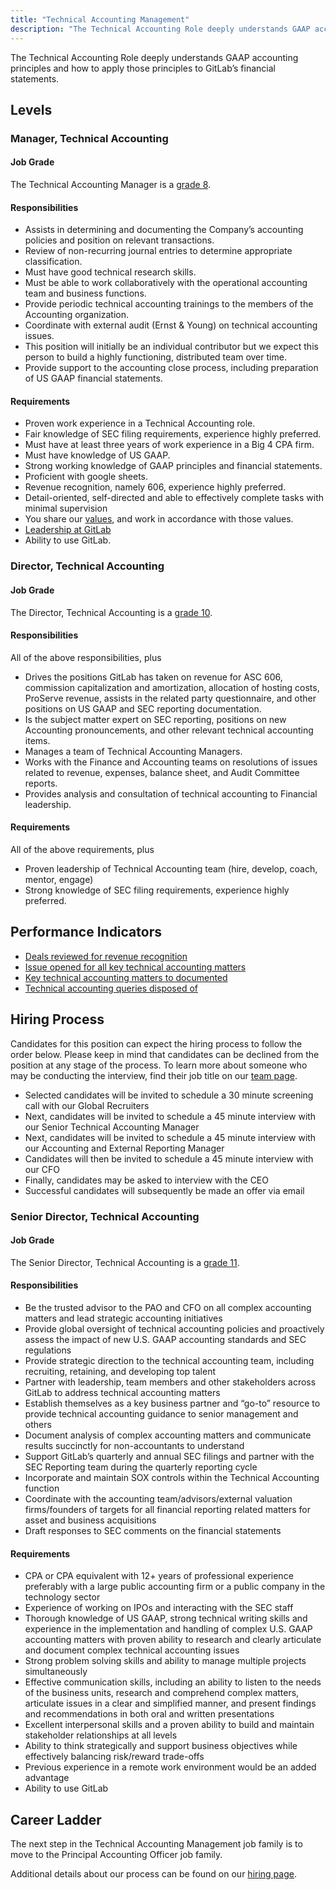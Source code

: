 ```yaml
---
title: "Technical Accounting Management"
description: "The Technical Accounting Role deeply understands GAAP accounting principles and how to apply those principles to GitLab’s financial statements."
---
```


The Technical Accounting Role deeply understands GAAP accounting principles and how to apply those principles to GitLab’s financial statements.

## Levels

### Manager, Technical Accounting

#### Job Grade

The Technical Accounting Manager is a [grade 8](https://about.gitlab.com/handbook/total-rewards/compensation/compensation-calculator/#gitlab-job-grades).

#### Responsibilities

- Assists in determining and documenting the Company’s accounting policies and position on relevant transactions.
- Review of non-recurring journal entries to determine appropriate classification.
- Must have good technical research skills.
- Must be able to work collaboratively with the operational accounting team and business functions.
- Provide periodic technical accounting trainings to the members of the Accounting organization.
- Coordinate with external audit (Ernst & Young) on technical accounting issues.
- This position will initially be an individual contributor but we expect this person to build a highly functioning, distributed team over time.
- Provide support to the accounting close process, including preparation of US GAAP financial statements.

#### Requirements

- Proven work experience in a Technical Accounting role.
- Fair knowledge of SEC filing requirements, experience highly preferred.
- Must have at least three years of work experience in a Big 4 CPA firm.
- Must have knowledge of US GAAP.
- Strong working knowledge of GAAP principles and financial statements.
- Proficient with google sheets.
- Revenue recognition, namely 606, experience highly preferred.
- Detail-oriented, self-directed and able to effectively complete tasks with minimal supervision
- You share our [values](/handbook/values/), and work in accordance with those values.
- [Leadership at GitLab](https://about.gitlab.com/company/team/structure/#management-group)
- Ability to use GitLab.

### Director, Technical Accounting

#### Job Grade

The Director, Technical Accounting is a [grade 10](https://about.gitlab.com/handbook/total-rewards/compensation/compensation-calculator/#gitlab-job-grades).

#### Responsibilities

All of the above responsibilities, plus

- Drives the positions GitLab has taken on revenue for ASC 606, commission capitalization and amortization, allocation of hosting costs, ProServe revenue, assists in the related party questionnaire, and other positions on US GAAP and SEC reporting documentation.
- Is the subject matter expert on SEC reporting, positions on new Accounting pronouncements, and other relevant technical accounting items.
- Manages a team of Technical Accounting Managers.
- Works with the Finance and Accounting teams on resolutions of issues related to revenue, expenses, balance sheet, and Audit Committee reports.
- Provides analysis and consultation of technical accounting to Financial leadership.

#### Requirements

All of the above requirements, plus

- Proven leadership of Technical Accounting team (hire, develop, coach, mentor, engage)
- Strong knowledge of SEC filing requirements, experience highly preferred.

## Performance Indicators

- [Deals reviewed for revenue recognition](https://about.gitlab.com/handbook/finance/accounting/#deals-reviewed-for-revenue-recognition--100)
- [Issue opened for all key technical accounting matters](https://about.gitlab.com/handbook/finance/accounting/#issue-opened-for-all-key-technical-accounting-matters--2-working-days)
- [Key technical accounting matters to documented](https://about.gitlab.com/handbook/finance/accounting/#key-technical-accounting-matters-to-documented--5-working-days)
- [Technical accounting queries disposed of](https://about.gitlab.com/handbook/finance/accounting/#technical-accounting-queries-disposed-of--2-working-days)

## Hiring Process

Candidates for this position can expect the hiring process to follow the order below. Please keep in mind that candidates can be declined from the position at any stage of the process. To learn more about someone who may be conducting the interview, find their job title on our [team page](https://about.gitlab.com/company/team/).

- Selected candidates will be invited to schedule a 30 minute screening call with our Global Recruiters
- Next, candidates will be invited to schedule a 45 minute interview with our Senior Technical Accounting Manager
- Next, candidates will be invited to schedule a 45 minute interview with our Accounting and External Reporting Manager
- Candidates will then be invited to schedule a 45 minute interview with our CFO
- Finally, candidates may be asked to interview with the CEO
- Successful candidates will subsequently be made an offer via email

### Senior Director, Technical Accounting

#### Job Grade

The Senior Director, Technical Accounting is a [grade 11](https://about.gitlab.com/handbook/total-rewards/compensation/compensation-calculator/#gitlab-job-grades).

#### Responsibilities

- Be the trusted advisor to the PAO and CFO on all complex accounting matters and lead strategic accounting initiatives
- Provide global oversight of technical accounting policies and proactively assess the impact of new U.S. GAAP accounting standards and SEC regulations
- Provide strategic direction to the technical accounting team, including recruiting, retaining, and developing top talent
- Partner with leadership, team members and other stakeholders across GitLab to address technical accounting matters
- Establish themselves as a key business partner and “go-to” resource to provide technical accounting guidance to senior management and others
- Document analysis of complex accounting matters and communicate results succinctly for non-accountants to understand
- Support GitLab’s quarterly and annual SEC filings and partner with the SEC Reporting team during the quarterly reporting cycle
- Incorporate and maintain SOX controls within the Technical Accounting function
- Coordinate with the accounting team/advisors/external valuation firms/founders of targets for all financial reporting related matters for asset and business acquisitions
- Draft responses to SEC comments on the financial statements

#### Requirements

- CPA or CPA equivalent with 12+ years of  professional experience preferably with a large public accounting firm or a public company in the technology sector
- Experience of working on IPOs and interacting with the SEC staff
- Thorough knowledge of US GAAP, strong technical writing skills and experience in the implementation and handling of complex U.S. GAAP accounting matters with proven ability to research and clearly articulate and document complex technical accounting issues
- Strong problem solving skills and ability to manage multiple projects simultaneously
- Effective communication skills, including an ability to listen to the needs of the business units, research and comprehend complex matters, articulate issues in a clear and simplified manner, and present findings and recommendations in both oral and written presentations
- Excellent interpersonal skills and a proven ability to build and maintain stakeholder relationships at all levels
- Ability to think strategically and support business objectives while effectively balancing risk/reward trade-offs
- Previous experience in a remote work environment would be an added advantage
- Ability to use GitLab

## Career Ladder

The next step in the Technical Accounting Management job family is to move to the Principal Accounting Officer job family.

Additional details about our process can be found on our [hiring page](https://about.gitlab.com/handbook/hiring/interviewing/).
